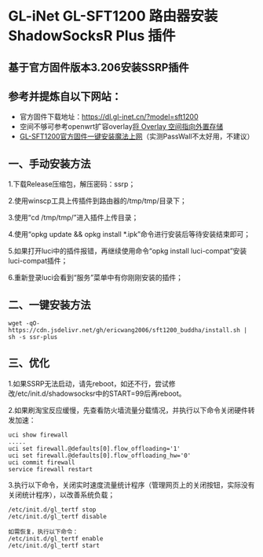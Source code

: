 # GL-iNet GL-SFT1200 路由器安装 ShadowSocksR Plus 插件

## 基于官方固件版本3.206安装SSRP插件

## 参考并提炼自以下网站：
- 官方固件下载地址：https://dl.gl-inet.cn/?model=sft1200
- 空间不够可参考openwrt扩容overlay[将 Overlay 空间指向外置存储](https://blog.digicat-studio.com/Technology/openwrt_overlay.html)
- [GL-SFT1200官方固件一键安装魔法上网](https://www.126126.xyz/post/031/#%E5%8E%9F%E5%8E%82%E7%B3%BB%E7%BB%9F%E4%B8%80%E9%94%AE%E5%AE%89%E8%A3%85%E9%AD%94%E6%B3%95%E4%B8%8A%E7%BD%91)（实测PassWall不太好用，不建议）

## 一、手动安装方法
1.下载Release压缩包，解压密码：ssrp；

2.使用winscp工具上传插件到路由器的/tmp/tmp/目录下；

3.使用“cd /tmp/tmp/”进入插件上传目录；

4.使用“opkg update && opkg install *.ipk”命令进行安装后等待安装结束即可；

5.如果打开luci中的插件报错，再继续使用命令“opkg install luci-compat”安装luci-compat插件；

6.重新登录luci会看到“服务”菜单中有你刚刚安装的插件；

## 二、一键安装方法
    wget -qO- https://cdn.jsdelivr.net/gh/ericwang2006/sft1200_buddha/install.sh | sh -s ssr-plus

## 三、优化

1.如果SSRP无法启动，请先reboot，如还不行，尝试修改/etc/init.d/shadowsocksr中的START=99后再reboot。

2.如果刷淘宝反应缓慢，先查看防火墙流量分载情况，并执行以下命令关闭硬件转发加速：

    uci show firewall
    .....
    uci set firewall.@defaults[0].flow_offloading='1'
    uci set firewall.@defaults[0].flow_offloading_hw='0'
    uci commit firewall
    service firewall restart

3.执行以下命令，关闭实时速度流量统计程序（管理网页上的关闭按钮，实际没有关闭统计程序），以改善系统负载；

    /etc/init.d/gl_tertf stop
    /etc/init.d/gl_tertf disable
    
    如需恢复，执行以下命令：
    /etc/init.d/gl_tertf enable
    /etc/init.d/gl_tertf start
